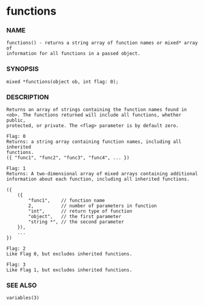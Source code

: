 # functions

### NAME

    functions() - returns a string array of function names or mixed* array of
    information for all functions in a passed object.

### SYNOPSIS

    mixed *functions(object ob, int flag: 0);

### DESCRIPTION
    Returns an array of strings containing the function names found in
    <ob>. The functions returned will include all functions, whether public,
    protected, or private. The <flag> parameter is by default zero.

    Flag: 0
    Returns: a string array containing function names, including all inherited
    functions.
    ({ "func1", "func2", "func3", "func4", ... })

    Flag: 1
    Returns: A two-dimensional array of mixed arrays containing additional
    information about each function, including all inherited functions.

    ({
        ({
            "func1",    // function name
            2,          // number of parameters in function
            "int",      // return type of function
            "object",   // the first parameter
            "string *", // the second parameter
        }),
        ...
    })

    Flag: 2
    Like Flag 0, but excludes inherited functions.

    Flag: 3
    Like Flag 1, but excludes inherited functions.

### SEE ALSO

    variables(3)
